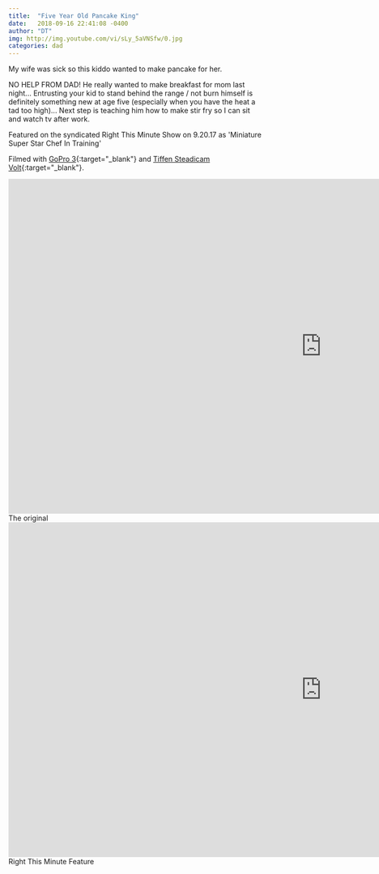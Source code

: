 ```yaml
---
title:  "Five Year Old Pancake King"
date:   2018-09-16 22:41:08 -0400
author: "DT"
img: http://img.youtube.com/vi/sLy_5aVNSfw/0.jpg
categories: dad
---
```


My wife was sick so this kiddo wanted to make pancake for her.

NO HELP FROM DAD!   He really wanted to make breakfast for mom last night...
Entrusting your kid to stand behind the range / not burn himself is definitely
something new at age five (especially when you have the heat a tad too high)...
Next step is teaching him how to make stir fry so I can sit and watch tv after work.

Featured on the syndicated Right This Minute Show on 9.20.17 as
'Miniature Super Star Chef In Training'

Filmed with [GoPro 3](https://amzn.to/2DU3pbA){:target="_blank"} and
 [Tiffen Steadicam Volt](https://amzn.to/2G3Nm0V){:target="_blank"}.

<iframe width="1236" height="662" src="https://www.youtube.com/embed/sLy_5aVNSfw"
 frameborder="0" allow="autoplay; encrypted-media" allowfullscreen></iframe>
The original


<iframe width="1236" height="662" src="https://www.youtube.com/embed/eF-tQZTbfW8"
 frameborder="0" allow="autoplay; encrypted-media" allowfullscreen></iframe>
Right This Minute Feature